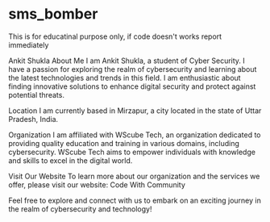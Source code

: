 # sms_bomber
This is for educatinal purpose only, if code doesn't ‍works report immediately 

Ankit Shukla
About Me
I am Ankit Shukla, a student of Cyber Security. I have a passion for exploring the realm of cybersecurity and learning about the latest technologies and trends in this field. I am enthusiastic about finding innovative solutions to enhance digital security and protect against potential threats.

Location
I am currently based in Mirzapur, a city located in the state of Uttar Pradesh, India.

Organization
I am affiliated with WScube Tech, an organization dedicated to providing quality education and training in various domains, including cybersecurity. WScube Tech aims to empower individuals with knowledge and skills to excel in the digital world.

Visit Our Website
To learn more about our organization and the services we offer, please visit our website: Code With Community

Feel free to explore and connect with us to embark on an exciting journey in the realm of cybersecurity and technology!
